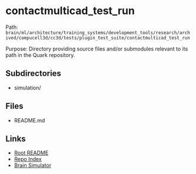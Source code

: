 # contactmulticad_test_run

Path: `brain/ml/architecture/training_systems/development_tools/research/archived/compucell3d/cc3d/tests/plugin_test_suite/contactmulticad_test_run`

Purpose: Directory providing source files and/or submodules relevant to its path in the Quark repository.

## Subdirectories
- simulation/

## Files
- README.md

## Links
- [Root README](../../../../../../../../../../../README.md)
- [Repo Index](../../../../../../../../../../../repo_index.json)
- [Brain Simulator](../../../../../../../../../../../brain/architecture/brain_simulator.py)
